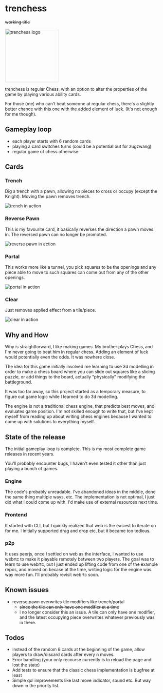 # trenchess

~~working title~~ 

<img src="https://github.com/user-attachments/assets/3aa9b4f2-e18e-4cf4-a8c7-c77e3e53d4ca" width="175" alt="trenchess logo">

trenchess is regular Chess, with an option to alter the properties of the game by playing various ability cards. 

For those (me) who can't beat someone at regular chess, there's a slightly better chance with this one with the added element of luck. (It's not enough for me though).

## Gameplay loop
- each player starts with 6 random cards
- playing a card switches turns (could be a potential out for zugzwang)
- regular game of chess otherwise

## Cards

### Trench

Dig a trench with a pawn, allowing no pieces to cross or occupy (except the Knight). Moving the pawn removes trench.

![trench in action](https://github.com/user-attachments/assets/7b7b473a-efe3-4445-b8a2-9022e4290ac2)

### Reverse Pawn

This is my favourite card, it basically reverses the direction a pawn moves in. The reversed pawn can no longer be promoted.

![reverse pawn in action](https://github.com/user-attachments/assets/bdafe5bc-6ccf-4799-8343-d9588c17f444)

### Portal

This works more like a tunnel, you pick squares to be the openings and any piece able to move to such squares can come out from any of the other openings.

![portal in action](https://github.com/user-attachments/assets/70b900bc-63e3-49b1-b75d-767b879fd1a8)

### Clear

Just removes applied effect from a tile/piece.

![clear in action](https://github.com/user-attachments/assets/95ceef7d-f878-4796-b623-93cbccffb39c)

## Why and How

Why is straightforward, I like making games. My brother plays Chess, and I'm never going to beat him in regular chess. Adding an element of luck would potentially even the odds. It was nowhere close.

The idea for this game initially involved me learning to use 3d modelling in order to make a chess board where you can slide out squares like a sliding puzzle, or add things to the board, actually "physically" modifying the battleground. 

It was too far away, so this project started as a temporary measure, to figure out game logic while I learned to do 3d modelling. 

The engine is not a traditional chess engine, that predicts best moves, and evaluates game position. I'm not skilled enough to write that, but I've kept myself from reading up about writing chess engines because I wanted to come up with solutions to everything myself. 

## State of the release

The initial gameplay loop is complete. This is my most complete game releases in recent years.

You'll probably encounter bugs, I haven't even tested it other than just playing a bunch of games. 

### Engine
The code's probably unreadable. I've abandoned ideas in the middle, done the same thing multiple ways, etc. The implementation is not optimal, I just did what I could come up with. I'd make use of external resources next time.

### Frontend
It started with CLI, but I quickly realized that web is the easiest to iterate on for me. I initially supported drag and drop etc, but it became too tedious. 

### p2p
It uses peerjs, once I settled on web as the interface, I wanted to use webrtc to make it playable remotely between two players. The goal was to learn to use webrtc, but I just ended up lifting code from one of the example repos, and moved on becase at the time, writing logic for the engine was way more fun. I'll probably revisit webrtc soon.

## Known issues
- ~~reverse pawn overwrites tile modifiers like trench/portal~~
  - ~~since the tile can only have one modifier at a time~~
  - I no longer consider this an issue. A tile can only have one modifier, and the latest occupying piece overwrites whatever previously was in there. 

## Todos

- Instead of the random 6 cards at the beginning of the game, allow players to draw/discard cards after every n moves. 
- Error handling (your only recourse currently is to reload the page and lost the state)
- Add tests to ensure that the classic chess implementation is bugfree at least
- Simple qol improvements like last move indicator, sound etc. But way down in the priority list.
